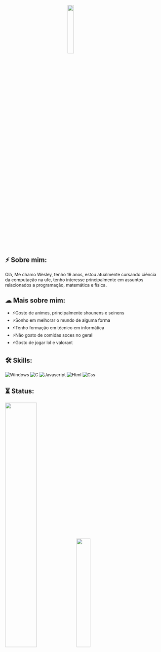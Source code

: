 <img src="https://64.media.tumblr.com/b2604a30d987bf4c4a606a39507d1e64/tumblr_p7gfhr8neD1wayxevo3_r1_400.png" width="20%" height="20%" hspace="40%">

## ⚡ Sobre mim: 
Olá, Me chamo Wesley, tenho 19 anos, estou atualmente cursando ciência da computação na ufc, tenho interesse principalmente em assuntos relacionados a programação, matemática e física.

## ☁ Mais sobre mim:
  - ⚡Gosto de animes, principalmente shounens e seinens
  - ⚡Sonho em melhorar o mundo de alguma forma
  - ⚡Tenho formação em técnico em informática
  - ⚡Não gosto de comidas soces no geral
  - ⚡Gosto de jogar lol e valorant

## 🛠️ Skills:

![Windows](https://img.shields.io/badge/Windows-0078D6?style=for-the-badge&logo=windows&logoColor=white)
![C](https://img.shields.io/badge/C-00599C?style=for-the-badge&logo=c&logoColor=white)
![Javascript](https://img.shields.io/badge/JavaScript-F7DF1E?style=for-the-badge&logo=javascript&logoColor=black)
![Html](https://img.shields.io/badge/HTML5-E34F26?style=for-the-badge&logo=html5&logoColor=white)
![Css](https://img.shields.io/badge/CSS3-1572B6?style=for-the-badge&logo=css3&logoColor=white)


## ⏳ Status:

<div>
  <img src="https://github-readme-stats.vercel.app/api?username=BrokenEntropy&show_icons=true&theme=tokyonight" width="45%">
  <img src="https://github-readme-stats.vercel.app/api/top-langs/?username=BrokenEntropy&langs_count=8&theme=tokyonight" width="30%">
</div>
